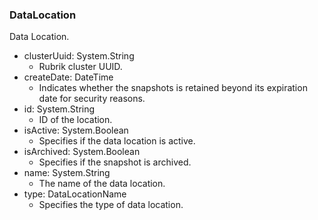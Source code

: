 ### DataLocation
Data Location.

- clusterUuid: System.String
  - Rubrik cluster UUID.
- createDate: DateTime
  - Indicates whether the snapshots is retained beyond its expiration date for security reasons.
- id: System.String
  - ID of the location.
- isActive: System.Boolean
  - Specifies if the data location is active.
- isArchived: System.Boolean
  - Specifies if the snapshot is archived.
- name: System.String
  - The name of the data location.
- type: DataLocationName
  - Specifies the type of data location.
